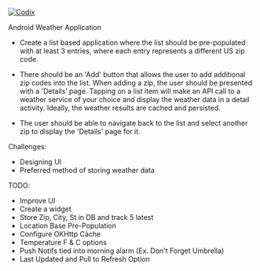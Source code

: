 [![Codix](http://codix.io/gh/badge/jisturiz/weatherforfun)](http://codix.io/gh/repo/jisturiz/weatherforfun)

Android Weather Application

- Create a list based application where the list should be pre-populated with at least 3 entries, where each entry represents a different US zip code.

- There should be an 'Add' button that allows the user to add additional zip codes into the list.  When adding a zip, the user should be presented with a 'Details’ page. Tapping on a list item will make an API call to a weather service of your choice and display the weather data in a detail activity. Ideally, the weather results are cached and persisted.

- The user should be able to navigate back to the list and select another zip to display the 'Details' page for it.


Challenges:
- Designing UI
- Preferred method of storing weather data

TODO:
- Improve UI
- Create a widget
- Store Zip, City, St in DB and track 5 latest
- Location Base Pre-Population
- Configure OKHttp Cache
- Temperature F & C options
- Push Notifs tied into morning alarm (Ex. Don't Forget Umbrella)
- Last Updated and Pull to Refresh Option
